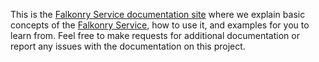 This is the [Falkonry Service documentation site](help.falkonry.com) where we explain basic concepts of the 
[Falkonry Service](https://service.falkonry.io), how to use it, and examples for you to learn from. 
Feel free to make requests for additional documentation or report any issues with the documentation on this project.
